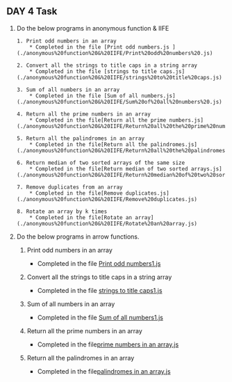 ## DAY 4 Task
1. Do the below programs in anonymous function & IIFE
       
       1. Print odd numbers in an array
           * Completed in the file [Print odd numbers.js ](./anonymous%20function%20&%20IIFE/Print%20odd%20numbers%20.js)  
   
       2. Convert all the strings to title caps in a string array
           * Completed in the file [strings to title caps.js](./anonymous%20function%20&%20IIFE/strings%20to%20title%20caps.js)

       3. Sum of all numbers in an array
           * Completed in the file [Sum of all numbers.js](./anonymous%20function%20&%20IIFE/Sum%20of%20all%20numbers%20.js)

       4. Return all the prime numbers in an array
           * Completed in the file[Return all the prime numbers.js](./anonymous%20function%20&%20IIFE/Return%20all%20the%20prime%20numbers.js)

       5. Return all the palindromes in an array
           * Completed in the file[Return all the palindromes.js](./anonymous%20function%20&%20IIFE/Return%20all%20the%20palindromes.js)

       6. Return median of two sorted arrays of the same size
           * Completed in the file[Return median of two sorted arrays.js](./anonymous%20function%20&%20IIFE/Return%20median%20of%20two%20sorted%20arrays%20.js)
  
       7. Remove duplicates from an array
           * Completed in the file[Remove duplicates.js](./anonymous%20function%20&%20IIFE/Remove%20duplicates.js)

       8. Rotate an array by k times
           * Completed in the file[Rotate an array](./anonymous%20function%20&%20IIFE/Rotate%20an%20array.js)

 2. Do the below programs in arrow functions.
      
       1. Print odd numbers in an array
           * Completed in the file [Print odd numbers1.js ](./arrow%20functions/Print%20odd%20numbers1.js) 
   
       2. Convert all the strings to title caps in a string array
           * Completed in the file [strings to title caps1.js](./arrow%20functions/strings%20to%20title%20caps1.js)

       3. Sum of all numbers in an array
           * Completed in the file [Sum of all numbers1.js](./arrow%20functions/Sum%20of%20all%20numbers1.js)

       4. Return all the prime numbers in an array
           * Completed in the file[prime numbers in an array.js](./arrow%20functions/prime%20numbers%20in%20an%20array.js)

       5. Return all the palindromes in an array
           * Completed in the file[palindromes in an array.js](./arrow%20functions/palindromes%20in%20an%20array.js)